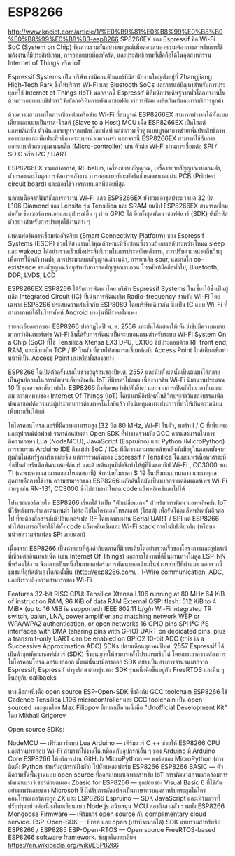 # ESP8266
http://www.kpciot.com/article/1/%E0%B9%81%E0%B8%99%E0%B8%B0%E0%B8%99%E0%B8%B3-esp8266
SP8266EX ของ Espressif คือ Wi-Fi SoC (System on Chip) ที่ผสานรวมกันอย่างสมบูรณ์เพื่อตอบสนองความต้องการสำหรับการใช้พลังงานที่มีประสิทธิภาพ, การออกแบบที่กะทัดรัด, และประสิทธิภาพที่เชื่อถือได้ในอุตสาหกรรม Internet of Things หรือ IoT

Espressif Systems เป็น บริษัท เซมิคอนดักเตอร์ที่มีสำนักงานใหญ่ตั้งอยู่ที่ Zhangjiang High-Tech Park ซึ่งให้บริการ Wi-Fi และ Bluetooth SoCs และการแก้ปัญหาสำหรับการประยุกษ์ใช้ Internet of Things (IoT) นอกจากนี้ Espressif มีทีมนักประดิษฐ์จากทั่วโลกทำงานในด้านการออกแบบชิปการวิจัยอัลกอริทึมการพัฒนาซอฟต์แวร์การพัฒนาผลิตภัณฑ์และการบริการลูกค้า

ด้วยความสามารถในการเชื่อมต่อเครือข่าย Wi-Fi ที่สมบูรณ์ ESP8266EX สามารถทำงานได้ทั้งแบบเดี่ยวและแบบเป็นทาส-โฮสต์ (Slave to a Host) MCU เมื่อ ESP8266EX เป็นโฮสต์แอพพลิเคชัน ตัวมันเองจะบูทจากแฟลชโดยทันที แคชความเร็วสูงแบบบูรณาการช่วยเพิ่มประสิทธิภาพของระบบและเพิ่มประสิทธิภาพระบบหน่วยความจำ นอกจากนี้ ESP8266EX สามารถใช้กับการออกแบบตัวควบคุมขนาดเล็ก (Micro-controller) เช่น ตัวต่อ Wi-Fi ผ่านการเชื่อมต่อ SPI / SDIO หรือ I2C / UART

ESP8266EX รวมเสาอากาศ, RF balun, เครื่องขยายสัญญาณ, เครื่องขยายสัญญาณรบกวนต่ำ, ตัวกรองและโมดูลการจัดการพลังงาน การออกแบบที่กะทัดรัดช่วยลดขนาดแผ่น PCB (Printed circuit board) และต้องใช้วงจรภายนอกที่น้อยที่สุด

นอกเหนือจากฟังก์ชันการทำงาน Wi-Fi แล้ว ESP8266EX ยังรวมเอาชุดประมวลผล 32 บิต L106 Diamond ของ Lensite รุ่น Tensilica และ SRAM บนชิป ESP8266EX สามารถเชื่อมต่อกับเซ็นเซอร์ภายนอกและอุปกรณ์อื่น ๆ ผ่าน GPIO ได้ อีกทั้งชุดพัฒนาซอฟต์แวร์ (SDK) ยังมีรหัสตัวอย่างสำหรับการประยุกใช้งานต่าง ๆ

แพลตฟอร์มการเชื่อมต่ออัจฉริยะ (Smart Connectivity Platform) ของ Espressif Systems (ESCP) ช่วยให้สามารถใช้คุณลักษณะที่ซับซ้อนซึ่งรวมถึงการสลับระหว่างโหมด sleep และ wakeup ได้อย่างรวดเร็วเพื่อประสิทธิภาพในการประหยัดพลังงาน, การปรับตำแหน่งคลื่นวิทยุเพื่อการใช้พลังงานต่ำ, การประมวลผลสัญญาณล่วงหน้า, การยกเลิก spur, และกลไก co-existence ของสัญญาณวิทยุสำหรับการลดสัญญาณรบกวน โทรศัพท์มือถือทั่วไป, Bluetooth, DDR, LVDS, LCD

ESP8266EX
ESP8266 ได้รับการพัฒนาโดย บริษัท Espressif Systems ในเซี่ยงไฮ้ซึ่งเป็นผู้ผลิต Integrated Circuit (IC) ที่เน้นการพัฒนาชิพ Radio-frequency สำหรับ Wi-Fi โดยเฉพาะ ESP8266 ประสบความสำเร็จกับ ESP8089 โดยบริษัทเดียวกัน ซึ่งเป็น IC แบบ Wi-Fi ที่สามารถพบได้ในโทรศัพท์ Android บางรุ่นที่มีราคาไม่แพง



รายละเอียดแรกของ ESP8266 ปรากฏในปี พ. ศ. 2556 และมันได้แสดงให้เห็นว่าชิปมีความหมายมากกว่าอินเทอร์เฟซ Wi-Fi ชิพได้รับการพัฒนาเป็นระบบอนุกรมสำหรับระบบ Wi-Fi System On a Chip (SoC) ที่ใช้ Tensilica Xtensa LX3 DPU, LX106 ชิปประกอบด้วย RF front end, RAM, และซ็อกเก็ต TCP / IP ในตัว ที่ช่วยให้สามารถเชื่อมต่อกับ Access Point ใกล้เคียงเพื่อทำหน้าที่เป็น Access Point เองหรือทั้งสองอย่าง

ESP8266 ได้เปิดตัวครั้งแรกในช่วงฤดูร้อนของปีพ.ศ. 2557 และนับตั้งแต่นั้นเป็นต้นมาได้กลายเป็นศูนย์กลางในการพัฒนาแอ็พพลิเคชัน IoT ที่มีราคาไม่แพง เนื่องจากชิพ Wi-Fi มีมานานประมาณ 10 ปี คุณอาจสงสัยว่าทำไม ESP8266 ถึงพิเศษกว่าชิปตัวอื่นๆ นอกจากการเปิดตัวในเวลาที่เหมาะสม ความหมายของ Internet Of Things (IoT) ได้เข้ามามีอิทธิพลในชีวิตประจำวันของบรรดานักพัฒนาซอฟต์แวร์และผู้ประกอบการด้านเทคโนโลยีแล้ว ยัวมีเหตุผลบางประการที่ทำให้เกิดความนิยมเพิ่มมากขึ้นได้แก่

   ไมโครคอนโทรลเลอร์ที่มีความสามารถสูง (32 บิต 80 MHz, Wi-Fi ในตัว, พอร์ท I / O ที่เพียงพอและอุปกรณ์ต่อพ่วง)
    ราคาค่อนข้างต่ำ
    Open SDK ที่ทำงานร่วมกับ GCC
    ความสามารถในการตีความภาษา Lua (NodeMCU), JavaScript (Espruino) และ Python (MicroPython)
    การรวบรวม Arduino IDE
ถึงแม้ว่า SoC / ICs ที่มีความสามารถคล้ายคลึงกันมีอยู่ในตลาดทั้งจากผู้ผลิตในสหรัฐอเมริกาและจีน แต่การรวมกันของ Espressif / Tensilica ได้เผยแพร่เนื้อหาสาระที่จำเป็นสำหรับนักพัฒนาซอฟต์แวร์ และด้วยต้นทุนที่ต่ำจึงทำให้ผู้ที่ชื่นชอบชิป Wi-Fi , CC3000 ของ TI (เฉพาะความสามารถของโหมดสถานี) จำหน่ายใมราคา $ 19 ในปริมาณปานกลาง และเหตุผลสุดท้ายคือการใช้งาน ความสามารถของ ESP8266 ผลักดันให้มันเป็นมากกว่าแค่อินเตอร์เฟซ Wi-Fi ง่ายๆ เช่น RN-131, CC3000 ซึ่งไม่สามารถโหลด code แอ็พพลิเคชันลงไปได้

โปรเซสเซอร์ภายใน ESP8266 เรี่ยกได้ว่าเป็น "ตัวเปลี่ยนเกม" สำหรับการพัฒนาแอพพลิเคชัน IoT ที่ใช้พลังงานต่ำและต้นทุนต่ำ ไม่ต้องใช้ไมโครคอนโทรลเลอร์ (โฮสต์) เพื่อรันโค้ดแอ็พพลิเคชันอีกต่อไป ที่จะต้องสื่อสารกับชิปอินเตอร์เฟส RF โดยเฉพาะผ่าน Serial UART / SPI แต่ ESP8266 ทำให้สามารถเรียกใช้ได้ทั้ง code แอ็พพลิเคชันและ Wi-Fi stack ภายในชิปเดียวกัน (หรือบนหน่วยความจำแฟลช SPI ภายนอก)




เนื่องจาก ESP8266 เป็นคำตอบที่คุ้มค่ากับตลาดที่มีการเติบโตอย่างรวดเร็วของโครงการและอุปกรณ์ที่เชื่อมต่ออินเทอร์เน็ต (เช่น Internet Of Things) และการใช้งานที่ดีขึ้นผ่านทางโมดูล ESP-NN ที่พร้อมใช้งาน จึงกลายเป็นหนึ่งในแพลตฟอร์มการพัฒนายอดนิยมในช่วงหลายปีที่ผ่านมา นอกจากนี้ชุมชนที่อุทิศตัวเองได้ก่อตั้งขึ้น (http://esp8266.com\ , 1-Wire communication, ADC, และยังรวบถึงความสามารถของ Wi-Fi

Features
    32-bit RISC CPU: Tensilica Xtensa L106 running at 80 MHz
    64 KiB of instruction RAM, 96 KiB of data RAM
    External QSPI flash: 512 KiB to 4 MiB* (up to 16 MiB is supported)
    IEEE 802.11 b/g/n Wi-Fi
    Integrated TR switch, balun, LNA, power amplifier and matching network
    WEP or WPA/WPA2 authentication, or open networks
    16 GPIO pins
    SPI
    I²C
    I²S interfaces with DMA (sharing pins with GPIO)
    UART on dedicated pins, plus a transmit-only UART can be enabled on GPIO2
    10-bit ADC (this is a Successive Approximation ADC)
SDKs
ปลายเดือนตุลาคมปีพศ. 2557 Espressif ได้เปิดตัวชุดพัฒนาซอฟต์แวร์ (SDK) ซึ่งอนุญาตให้สามารถตั้งโปรแกรมชิปได้ โดยการเอาความต้องการไมโครคอนโทรลเลอร์แยกออก ตั้งแต่นั้นมามีการออก SDK อย่างเป็นทางการจำนวนมากจาก Espressif; Espressif บำรุงรักษาสองรุ่นของ SDK รุ่นหนึ่งคื่อขึ้นอยู่กับ FreeRTOS และอื่น ๆ ขึ้นอยู่กับ callbacks

ทางเลือกหนึ่งคือ open source ESP-Open-SDK ซึ่งอิงกับ GCC toolchain ESP8266 ใช้ Cadence Tensilica L106 microcontroller และ GCC toolchain เป็น open-sourced และดูแลโดย Max Filippov อีกทางเลือกหนึ่งคือ "Unofficial Development Kit" โดย Mikhail Grigorev

Open source SDKs:

   NodeMCU — เฟิร์มแวร์แบบ Lua
   Arduino — เฟิร์มแวร์ C ++ ช่วยให้ ESP8266 CPU และส่วนประกอบ Wi-Fi สามารถใช้งานได้เหมือนกับอุปกรณ์อื่น ๆ ของ Arduino มี Arduino Core ESP8266 ให้บริการผ่าน GitHub
   MicroPython — พอร์ตของ MicroPython (การติดตั้ง Python สำหรับอุปกรณ์ฝังตัว) ไปยังแพลตฟอร์ม ESP8266
   ESP8266 BASIC — ตัวตีความขั้นพื้นฐานแบบ open source ที่ออกแบบมาเฉพาะสำหรับ IoT การพัฒนาสภาพแวดล้อมการพัฒนาเบราว์เซอร์ด้วยตนเอง
   Zbasic for ESP8266 — ชุดย่อยของ Visual Basic 6 ที่ใช้กันอย่างแพร่หลายของ Microsoft ซึ่งได้รับการดัดแปลงเป็นภาษาควบคุมสำหรับตระกูลไมโครคอนโทรลเลอร์ตระกูล ZX และ ESP8266
   Espruino — SDK JavaScript และเฟิร์มแวร์ที่ปรับปรุงอย่างต่อเนื่องโดยเลียนแบบ Node.js สนับสนุน MCU สองถึงสามตัว รวมทั้ง ESP8266
   Mongoose Firmware — เฟิร์มแวร์ open source กับ complimentary cloud service.
   ESP-Open-SDK — Free และ open (เท่าที่จะมากได้) SDK แบบรวมสำหรับชิป ESP8266 / ESP8285
   ESP-Open-RTOS — Open source FreeRTOS-based ESP8266 software framework.
ข้อมูลโดยละเอียด https://en.wikipedia.org/wiki/ESP8266
